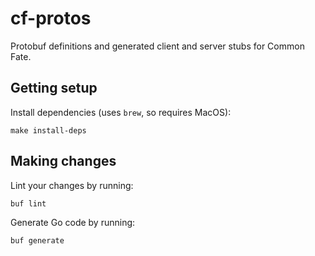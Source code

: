 # cf-protos

Protobuf definitions and generated client and server stubs for Common Fate.

## Getting setup

Install dependencies (uses `brew`, so requires MacOS):

```
make install-deps
```

## Making changes

Lint your changes by running:

```
buf lint
```

Generate Go code by running:

```
buf generate
```
